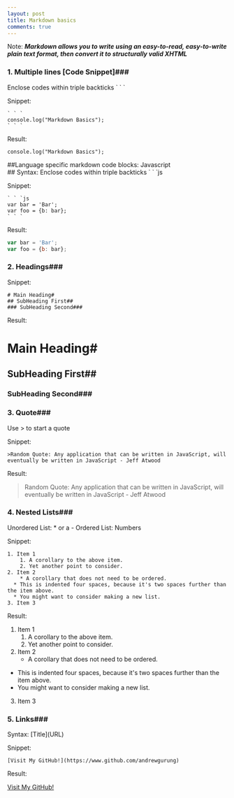 ```yaml
---
layout: post
title: Markdown basics
comments: true
---
```


Note: ***Markdown allows you to write using an easy-to-read, easy-to-write plain text format, then convert it to structurally valid XHTML***

### 1. Multiple lines [Code Snippet]###

Enclose codes within triple backticks \` \` \`

Snippet:

```
` ` `
console.log("Markdown Basics");
` ` `
```

Result:

```
console.log("Markdown Basics");
```

##Language specific markdown code blocks: Javascript <br/>##
Syntax: Enclose codes within triple backticks \` \` \`js

Snippet:

```
` ` `js
var bar = 'Bar';
var foo = {b: bar};
` ` `
```

Result:

```js
var bar = 'Bar';
var foo = {b: bar};
```

### 2. Headings###

Snippet:

```
# Main Heading#
## SubHeading First##
### SubHeading Second###
```

Result:

# Main Heading#
## SubHeading First##
### SubHeading Second###

### 3. Quote###

Use > to start a quote

Snippet:

```
>Random Quote: Any application that can be written in JavaScript, will eventually be written in JavaScript - Jeff Atwood
```

Result:
>Random Quote: Any application that can be written in JavaScript, will eventually be written in JavaScript - Jeff Atwood


### 4. Nested Lists###

Unordered List: * or a -
Ordered List: Numbers

Snippet:

```
1. Item 1
	1. A corollary to the above item.
	2. Yet another point to consider.
2. Item 2
	* A corollary that does not need to be ordered.
  * This is indented four spaces, because it's two spaces further than the item above.
  * You might want to consider making a new list.
3. Item 3
```

Result:

1. Item 1
	1. A corollary to the above item.
	2. Yet another point to consider.
2. Item 2
	* A corollary that does not need to be ordered.
  * This is indented four spaces, because it's two spaces further than the item above.
  * You might want to consider making a new list.
3. Item 3

### 5. Links###
Syntax: \[Title](URL)

Snippet:

```
[Visit My GitHub!](https://www.github.com/andrewgurung)
```

Result:

[Visit My GitHub!](https://www.github.com/andrewgurung)
